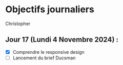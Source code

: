 # Objectifs journaliers

Christopher

## Jour 17 (Lundi 4 Novembre 2024) :

- [x] Comprendre le responsive design
- [ ] Lancement du brief Ducsman
